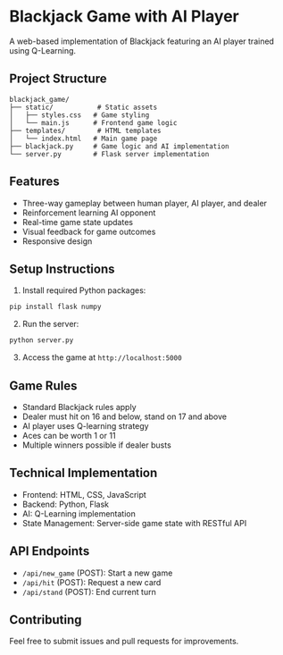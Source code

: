 # Blackjack Game with AI Player

A web-based implementation of Blackjack featuring an AI player trained using Q-Learning.

## Project Structure

```
blackjack_game/
├── static/           # Static assets
│   ├── styles.css   # Game styling
│   └── main.js      # Frontend game logic
├── templates/        # HTML templates
│   └── index.html   # Main game page
├── blackjack.py     # Game logic and AI implementation
└── server.py        # Flask server implementation
```

## Features

- Three-way gameplay between human player, AI player, and dealer
- Reinforcement learning AI opponent
- Real-time game state updates
- Visual feedback for game outcomes
- Responsive design

## Setup Instructions

1. Install required Python packages:
```bash
pip install flask numpy
```

2. Run the server:
```bash
python server.py
```

3. Access the game at `http://localhost:5000`

## Game Rules

- Standard Blackjack rules apply
- Dealer must hit on 16 and below, stand on 17 and above
- AI player uses Q-learning strategy
- Aces can be worth 1 or 11
- Multiple winners possible if dealer busts

## Technical Implementation

- Frontend: HTML, CSS, JavaScript
- Backend: Python, Flask
- AI: Q-Learning implementation
- State Management: Server-side game state with RESTful API

## API Endpoints

- `/api/new_game` (POST): Start a new game
- `/api/hit` (POST): Request a new card
- `/api/stand` (POST): End current turn

## Contributing

Feel free to submit issues and pull requests for improvements.
